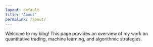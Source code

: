 ```yaml
---
layout: default
title: "About"
permalink: /about/
---
```


Welcome to my blog! This page provides an overview of my work on quantitative trading, machine learning, and algorithmic strategies.
